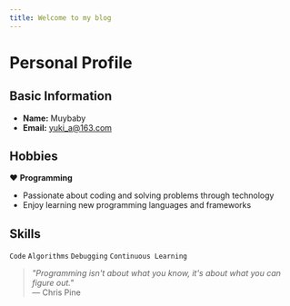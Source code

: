 ```yaml
---
title: Welcome to my blog
---
```

# Personal Profile

## Basic Information
- **Name:** Muybaby  
- **Email:** [yuki_a@163.com](mailto:yuki_a@163.com)  

## Hobbies
❤️ **Programming**  
- Passionate about coding and solving problems through technology  
- Enjoy learning new programming languages and frameworks  

## Skills
`Code` `Algorithms` `Debugging` `Continuous Learning`

> *"Programming isn't about what you know, it's about what you can figure out."*  
> ― Chris Pine

